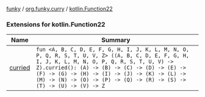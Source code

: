 [funky](../../index.md) / [org.funky.curry](../index.md) / [kotlin.Function22](.)

### Extensions for kotlin.Function22

| Name | Summary |
|---|---|
| [curried](curried.md) | `fun <A, B, C, D, E, F, G, H, I, J, K, L, M, N, O, P, Q, R, S, T, U, V, Z> ((A, B, C, D, E, F, G, H, I, J, K, L, M, N, O, P, Q, R, S, T, U, V) -> Z).curried(): (A) -> (B) -> (C) -> (D) -> (E) -> (F) -> (G) -> (H) -> (I) -> (J) -> (K) -> (L) -> (M) -> (N) -> (O) -> (P) -> (Q) -> (R) -> (S) -> (T) -> (U) -> (V) -> Z` |
